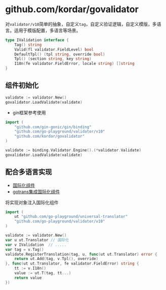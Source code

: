 # github.com/kordar/govalidator

对`validator/v10`简单的抽象，自定义`tag`，自定义验证逻辑，自定义模版，多语言。适用于模版配置，多语言等场景。

```go
type IValidation interface {
	Tag() string
	Valid(fl validator.FieldLevel) bool
	DefaultTpl() (tpl string, override bool)
	Tpl() (section string, key string)
	I18n(fe validator.FieldError, locale string) []string
}
```

## 组件初始化

```go
validate := validator.New()
govalidator.LoadValidate(validate)
```

- gin框架参考使用
```go
import (
    "github.com/gin-gonic/gin/binding"
    "github.com/go-playground/validator/v10"
    "github.com/kordar/govalidator"
)

validate := binding.Validator.Engine().(*validator.Validate)
govalidator.LoadValidate(validate)
```


## 配合多语言实现

- [国际化组件](https://github.com/go-playground/universal-translator "国际化")
- [gotrans集成国际化组件](https://github.com/kordar/gotrans)

将实现对象注入国际化组件

```go
import (
	ut "github.com/go-playground/universal-translator"
	"github.com/go-playground/validator/v10"
)

validate := validator.New()
var u ut.Translator // 国际化
var v IValidation  // .....
var tag = v.Tag()  
validate.RegisterTranslation(tag, u, func(ut ut.Translator) error {
	return ut.Add(tag, v.Tpl(), override)
}, func(ut ut.Translator, fe validator.FieldError) string {
	tt := v.I18n()
    value := ut.T(tag, tt...)
	return value
})
```

